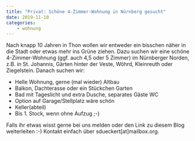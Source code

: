 ```yaml
---
title: "Privat: Schöne 4-Zimmer-Wohnung in Nürnberg gesucht"
date: 2019-11-10
categories:
    - wohnung
---
```


Nach knapp 10 Jahren in Thon wollen wir entweder ein bisschen näher in die Stadt oder etwas mehr ins Grüne ziehen. Dazu suchen wir eine schöne 4-Zimmer-Wohnung (ggf. auch 4,5 oder 5 Zimmer) im Nürnberger Norden, z.B. in St. Johannis, Gärten hinter der Veste, Wöhrd, Kleinreuth oder Ziegelstein. Danach suchen wir:

<!-- more -->

- Helle Wohnung, gerne (mal wieder) Altbau
- Balkon, Dachterasse oder ein Stückchen Garten
- Bad mit Tageslicht und extra Dusche, separates Gäste WC
- Option auf Garage/Stellplatz wäre schön
- Keller(abteil)
- Bis 1. Stock, wenn ohne Aufzug ;-)

Falls ihr etwas wisst gerne bei uns melden oder den Link zu diesem Blog weiterleiten :-) Kontakt einfach über sdueckert\[at\]mailbox.org.
